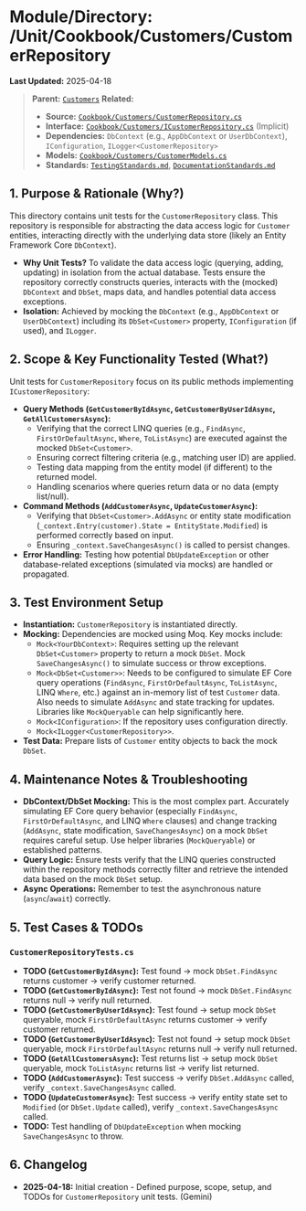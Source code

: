 # Module/Directory: /Unit/Cookbook/Customers/CustomerRepository

**Last Updated:** 2025-04-18

> **Parent:** [`Customers`](../README.md)
> **Related:**
> * **Source:** [`Cookbook/Customers/CustomerRepository.cs`](../../../../../Zarichney.Server/Cookbook/Customers/CustomerRepository.cs)
> * **Interface:** [`Cookbook/Customers/ICustomerRepository.cs`](../../../../../Zarichney.Server/Cookbook/Customers/CustomerRepository.cs) (Implicit)
> * **Dependencies:** `DbContext` (e.g., `AppDbContext` or `UserDbContext`), `IConfiguration`, `ILogger<CustomerRepository>`
> * **Models:** [`Cookbook/Customers/CustomerModels.cs`](../../../../../Zarichney.Server/Cookbook/Customers/CustomerModels.cs)
> * **Standards:** [`TestingStandards.md`](../../../../../Docs/Standards/TestingStandards.md), [`DocumentationStandards.md`](../../../../../Docs/Standards/DocumentationStandards.md)

## 1. Purpose & Rationale (Why?)

This directory contains unit tests for the `CustomerRepository` class. This repository is responsible for abstracting the data access logic for `Customer` entities, interacting directly with the underlying data store (likely an Entity Framework Core `DbContext`).

* **Why Unit Tests?** To validate the data access logic (querying, adding, updating) in isolation from the actual database. Tests ensure the repository correctly constructs queries, interacts with the (mocked) `DbContext` and `DbSet`, maps data, and handles potential data access exceptions.
* **Isolation:** Achieved by mocking the `DbContext` (e.g., `AppDbContext` or `UserDbContext`) including its `DbSet<Customer>` property, `IConfiguration` (if used), and `ILogger`.

## 2. Scope & Key Functionality Tested (What?)

Unit tests for `CustomerRepository` focus on its public methods implementing `ICustomerRepository`:

* **Query Methods (`GetCustomerByIdAsync`, `GetCustomerByUserIdAsync`, `GetAllCustomersAsync`):**
    * Verifying that the correct LINQ queries (e.g., `FindAsync`, `FirstOrDefaultAsync`, `Where`, `ToListAsync`) are executed against the mocked `DbSet<Customer>`.
    * Ensuring correct filtering criteria (e.g., matching user ID) are applied.
    * Testing data mapping from the entity model (if different) to the returned model.
    * Handling scenarios where queries return data or no data (empty list/null).
* **Command Methods (`AddCustomerAsync`, `UpdateCustomerAsync`):**
    * Verifying that `DbSet<Customer>.AddAsync` or entity state modification (`_context.Entry(customer).State = EntityState.Modified`) is performed correctly based on input.
    * Ensuring `_context.SaveChangesAsync()` is called to persist changes.
* **Error Handling:** Testing how potential `DbUpdateException` or other database-related exceptions (simulated via mocks) are handled or propagated.

## 3. Test Environment Setup

* **Instantiation:** `CustomerRepository` is instantiated directly.
* **Mocking:** Dependencies are mocked using Moq. Key mocks include:
    * `Mock<YourDbContext>`: Requires setting up the relevant `DbSet<Customer>` property to return a mock `DbSet`. Mock `SaveChangesAsync()` to simulate success or throw exceptions.
    * `Mock<DbSet<Customer>>`: Needs to be configured to simulate EF Core query operations (`FindAsync`, `FirstOrDefaultAsync`, `ToListAsync`, LINQ `Where`, etc.) against an in-memory list of test `Customer` data. Also needs to simulate `AddAsync` and state tracking for updates. Libraries like `MockQueryable` can help significantly here.
    * `Mock<IConfiguration>`: If the repository uses configuration directly.
    * `Mock<ILogger<CustomerRepository>>`.
* **Test Data:** Prepare lists of `Customer` entity objects to back the mock `DbSet`.

## 4. Maintenance Notes & Troubleshooting

* **DbContext/DbSet Mocking:** This is the most complex part. Accurately simulating EF Core query behavior (especially `FindAsync`, `FirstOrDefaultAsync`, and LINQ `Where` clauses) and change tracking (`AddAsync`, state modification, `SaveChangesAsync`) on a mock `DbSet` requires careful setup. Use helper libraries (`MockQueryable`) or established patterns.
* **Query Logic:** Ensure tests verify that the LINQ queries constructed within the repository methods correctly filter and retrieve the intended data based on the mock `DbSet` setup.
* **Async Operations:** Remember to test the asynchronous nature (`async`/`await`) correctly.

## 5. Test Cases & TODOs

### `CustomerRepositoryTests.cs`
* **TODO (`GetCustomerByIdAsync`):** Test found -> mock `DbSet.FindAsync` returns customer -> verify customer returned.
* **TODO (`GetCustomerByIdAsync`):** Test not found -> mock `DbSet.FindAsync` returns null -> verify null returned.
* **TODO (`GetCustomerByUserIdAsync`):** Test found -> setup mock `DbSet` queryable, mock `FirstOrDefaultAsync` returns customer -> verify customer returned.
* **TODO (`GetCustomerByUserIdAsync`):** Test not found -> setup mock `DbSet` queryable, mock `FirstOrDefaultAsync` returns null -> verify null returned.
* **TODO (`GetAllCustomersAsync`):** Test returns list -> setup mock `DbSet` queryable, mock `ToListAsync` returns list -> verify list returned.
* **TODO (`AddCustomerAsync`):** Test success -> verify `DbSet.AddAsync` called, verify `_context.SaveChangesAsync` called.
* **TODO (`UpdateCustomerAsync`):** Test success -> verify entity state set to `Modified` (or `DbSet.Update` called), verify `_context.SaveChangesAsync` called.
* **TODO:** Test handling of `DbUpdateException` when mocking `SaveChangesAsync` to throw.

## 6. Changelog

* **2025-04-18:** Initial creation - Defined purpose, scope, setup, and TODOs for `CustomerRepository` unit tests. (Gemini)


